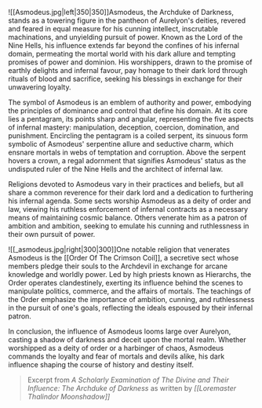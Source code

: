 ![[Asmodeus.jpg|left|350|350]]Asmodeus, the Archduke of Darkness, stands as a towering figure in the pantheon of Aurelyon's deities, revered and feared in equal measure for his cunning intellect, inscrutable machinations, and unyielding pursuit of power. Known as the Lord of the Nine Hells, his influence extends far beyond the confines of his infernal domain, permeating the mortal world with his dark allure and tempting promises of power and dominion. His worshippers, drawn to the promise of earthly delights and infernal favour, pay homage to their dark lord through rituals of blood and sacrifice, seeking his blessings in exchange for their unwavering loyalty.

The symbol of Asmodeus is an emblem of authority and power, embodying the principles of dominance and control that define his domain. At its core lies a pentagram, its points sharp and angular, representing the five aspects of infernal mastery: manipulation, deception, coercion, domination, and punishment. Encircling the pentagram is a coiled serpent, its sinuous form symbolic of Asmodeus' serpentine allure and seductive charm, which ensnare mortals in webs of temptation and corruption. Above the serpent hovers a crown, a regal adornment that signifies Asmodeus' status as the undisputed ruler of the Nine Hells and the architect of infernal law.

Religions devoted to Asmodeus vary in their practices and beliefs, but all share a common reverence for their dark lord and a dedication to furthering his infernal agenda. Some sects worship Asmodeus as a deity of order and law, viewing his ruthless enforcement of infernal contracts as a necessary means of maintaining cosmic balance. Others venerate him as a patron of ambition and ambition, seeking to emulate his cunning and ruthlessness in their own pursuit of power.

![[_asmodeus.jpg|right|300|300]]One notable religion that venerates Asmodeus is the [[Order Of The Crimson Coil]], a secretive sect whose members pledge their souls to the Archdevil in exchange for arcane knowledge and worldly power. Led by high priests known as Hierarchs, the Order operates clandestinely, exerting its influence behind the scenes to manipulate politics, commerce, and the affairs of mortals. The teachings of the Order emphasize the importance of ambition, cunning, and ruthlessness in the pursuit of one's goals, reflecting the ideals espoused by their infernal patron.

In conclusion, the influence of Asmodeus looms large over Aurelyon, casting a shadow of darkness and deceit upon the mortal realm. Whether worshipped as a deity of order or a harbinger of chaos, Asmodeus commands the loyalty and fear of mortals and devils alike, his dark influence shaping the course of history and destiny itself.

> Excerpt from _A Scholarly Examination of The Divine and Their Influence: The Archduke of Darkness_ as written by *[[Loremaster Thalindor Moonshadow]]*
